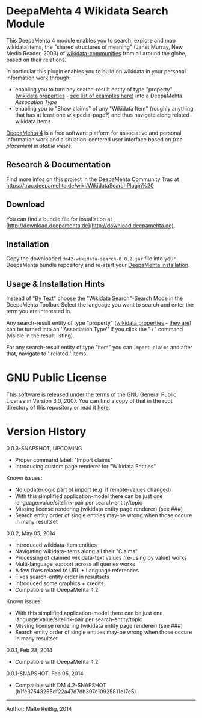 
# DeepaMehta 4 Wikidata Search Module

This DeepaMehta 4 module enables you to search, explore and map wikidata items, the "shared structures of meaning" (Janet Murray, New Media Reader, 2003) of [wikidata-communities](http://www.wikidata.org/wiki) from all around the globe, based on their relations.

In particular this plugin enables you to build on wikidata in your personal information work through:

* enabling you to turn any search-result entity of type "property" ([wikidata properties](http://meta.wikimedia.org/wiki/Wikidata/Data_model#Properties) - [see list of examples here](https://www.wikidata.org/wiki/Wikidata:List_of_properties)) into a DeepaMehta *Assocation Type*
* enabling you to "Show claims" of any "Wikidata Item" (roughly anything that has at least one wikipedia-page?) and thus navigate along related wikidata items

[DeepaMehta 4](http://www.deepamehta.de) is a free software platform for associative and personal information work and a situation-centered user interface based on *free placement* in *stable views*.

## Research & Documentation

Find more infos on this project in the DeepaMehta Community Trac at https://trac.deepamehta.de/wiki/WikidataSearchPlugin%20

## Download

You can find a bundle file for installation at [http://download.deepamehta.de](http://download.deepamehta.de).

## Installation

Copy the downloaded `dm42-wikidata-search-0.0.2.jar` file into your DeepaMehta bundle repository and re-start your [DeepaMehta installation](https://github.com/jri/deepamehta#requirements).

## Usage & Installation Hints

Instead of "By Text" choose the "Wikidata Search"-Search Mode in the DeepaMehta Toolbar. Select the language you want to search and enter the term you are interested in.

Any search-result entity of type "property" ([wikidata properties](http://meta.wikimedia.org/wiki/Wikidata/Data_model#Properties) - [they are](https://www.wikidata.org/wiki/Wikidata:List_of_properties)) can be turned into an ''Association Type'' if you click the "+" command (visible in the result listing).

For any search-result entity of type "item" you can `Import claims` and after that, navigate to ''related'' items.


# GNU Public License

This software is released under the terms of the GNU General Public License in Version 3.0, 2007. You can find a copy of that in the root directory of this repository or read it [here](http://www.gnu.org/licenses/gpl).


# Version HIstory

0.0.3-SNAPSHOT, UPCOMING
- Proper command label: "Import claims"
- Introducing custom page renderer for "Wikidata Entities"

Known issues:
- No update-logic part of import (e.g. if remote-values changed)
- With this simplified application-model there can be just one 
  language:value/sitelink-pair per search-entity/topic
- Missing license rendering (wikidata entity page renderer) (see ###)
- Search entity order of single entities may-be wrong when 
  those occure in many resultset

0.0.2, May 05, 2014
- Introduced wikidata-item entities
- Navigating wikidata-items along all their "Claims"
- Processing of claimed wikidata-text values (re-using by value) works
- Multi-language support across all queries works
- A few fixes related to URL + Language references
- Fixes search-entity order in resultsets
- Introduced some graphics + credits
- Compatible with DeepaMehta 4.2

Known issues:
- With this simplified application-model there can be just one 
  language:value/sitelink-pair per search-entity/topic
- Missing license rendering (wikidata entity page renderer) (see ###)
- Search entity order of single entities may-be wrong when 
  those occure in many resultset

0.0.1, Feb 28, 2014
- Compatible with DeepaMehta 4.2

0.0.1-SNAPSHOT, Feb 05, 2014

- Compatible with DM 4.2-SNAPSHOT (b1fe37543255df22a47d7db397e10925811e17e5)

--------------------------
Author: Malte Reißig, 2014

